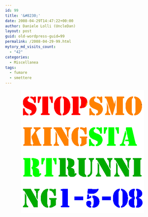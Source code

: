 ```yaml
---
id: 99
title: '&#8230;'
date: 2008-04-29T14:47:22+00:00
author: Daniele Lolli (UncleDan)
layout: post
guid: old-wordpress-guid=99
permalink: /2008-04-29-99.html
mytory_md_visits_count:
  - "42"
categories:
  - Miscellanea
tags:
  - fumare
  - smettere
---
```

<p align="center">
  <img src="/wp-content/uploads/2008/04/sssr1508.gif" alt="sssr1508.gif" />
</p>